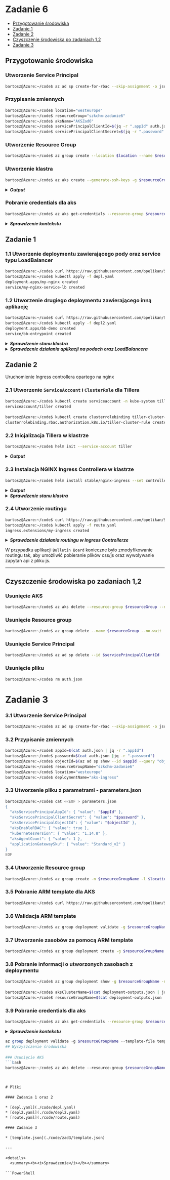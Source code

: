 # Zadanie 6

* [Przygotowanie środowiska](#przygotowanie-środowiska)
* [Zadanie 1](#zadanie-1)
* [Zadanie 2](#zadanie-2)
* [Czyszczenie środowiska po zadaniach 1,2](#czyszczenie-środowiska-po-zadaniach-12)
* [Zadanie 3](#zadanie-3)

## Przygotowanie środowiska

### Utworzenie Service Principal
```bash
bartosz@Azure:~/code$ az ad sp create-for-rbac --skip-assignment -o json > auth.json
```

### Przypisanie zmiennych
```bash
bartosz@Azure:~/code$ location="westeurope"
bartosz@Azure:~/code$ resourceGroup="szkchm-zadanie6"
bartosz@Azure:~/code$ aksName="AKSZad6"
bartosz@Azure:~/code$ servicePrincipalClientId=$(jq -r ".appId" auth.json)
bartosz@Azure:~/code$ servicePrincipalClientSecret=$(jq -r ".password" auth.json)
```

### Utworzenie Resource Group
```bash
bartosz@Azure:~/code$ az group create --location $location --name $resourceGroup
```

### Utworzenie klastra
```bash
bartosz@Azure:~/code$ az aks create --generate-ssh-keys -g $resourceGroup -n $aksName --node-count 1 --location $location --service-principal $servicePrincipalClientId --client-secret $servicePrincipalClientSecret 
```

<details>
  <summary><b><i>Output</i></b></summary>

```bash
{
  "aadProfile": null,
  "addonProfiles": null,
  "agentPoolProfiles": [
    {
      "availabilityZones": null,
      "count": 1,
      "enableAutoScaling": null,
      "maxCount": null,
      "maxPods": 110,
      "minCount": null,
      "name": "nodepool1",
      "orchestratorVersion": "1.13.11",
      "osDiskSizeGb": 100,
      "osType": "Linux",
      "provisioningState": "Succeeded",
      "type": "AvailabilitySet",
      "vmSize": "Standard_DS2_v2",
      "vnetSubnetId": null
    }
  ],
  "apiServerAuthorizedIpRanges": null,
  "dnsPrefix": "AKSZad6-szkchm-zadanie6-616bb7",
  "enablePodSecurityPolicy": null,
  "enableRbac": true,
  "fqdn": "akszad6-szkchm-zadanie6-616bb7-e4c0a3ce.hcp.westeurope.azmk8s.io",
  "id": "/subscriptions/616bb79e-0000-0000-0000-000000000000/resourcegroups/szkchm-zadanie6/providers/Microsoft.ContainerService/managedClusters/AKSZad6",
  "identity": null,
  "kubernetesVersion": "1.13.11",
  "linuxProfile": {
    "adminUsername": "azureuser",
    "ssh": {
      "publicKeys": [
        {
          "keyData": "ssh-rsa {...}\n"
        }
      ]
    }
  },
  "location": "westeurope",
  "maxAgentPools": 1,
  "name": "AKSZad6",
  "networkProfile": {
    "dnsServiceIp": "10.0.0.10",
    "dockerBridgeCidr": "172.17.0.1/16",
    "loadBalancerSku": "Basic",
    "networkPlugin": "kubenet",
    "networkPolicy": null,
    "podCidr": "10.244.0.0/16",
    "serviceCidr": "10.0.0.0/16"
  },
  "nodeResourceGroup": "MC_szkchm-zadanie6_AKSZad6_westeurope",
  "provisioningState": "Succeeded",
  "resourceGroup": "szkchm-zadanie6",
  "servicePrincipalProfile": {
    "clientId": "397eb365-0000-0000-0000-000000000000",
    "secret": null
  },
  "tags": null,
  "type": "Microsoft.ContainerService/ManagedClusters",
  "windowsProfile": null
}
```

</details>


### Pobranie credentials dla aks

```bash
bartosz@Azure:~/code$ az aks get-credentials --resource-group $resourceGroup --name $aksName
```

<details>
  <summary><b><i>Sprawdzenie kontekstu</i></b></summary>

```bash
bartosz@Azure:~/code$ kubectl config get-contexts
CURRENT   NAME                 CLUSTER          AUTHINFO                              NAMESPACE
*         AKSZad6              AKSZad6          clusterUser_szkchm-zadanie6_AKSZad6
          docker-desktop       docker-desktop   docker-desktop
          docker-for-desktop   docker-desktop   docker-desktop
          minikube             minikube         minikube
```

</details>

## Zadanie 1

### 1.1 Utworzenie deploymentu zawierającego pody oraz service typu LoadBalancer

```bash
bartosz@Azure:~/code$ curl https://raw.githubusercontent.com/bpelikan/SzkolaChmury/zadanie6/Kubernetes/Zadanie6/code/depl.yaml > depl.yaml
bartosz@Azure:~/code$ kubectl apply -f depl.yaml
deployment.apps/my-nginx created
service/my-nginx-service-lb created
```

### 1.2 Utworzenie drugiego deploymentu zawierającego inną aplikację 

```bash
bartosz@Azure:~/code$ curl https://raw.githubusercontent.com/bpelikan/SzkolaChmury/zadanie6/Kubernetes/Zadanie6/code/depl2.yaml > depl2.yaml
bartosz@Azure:~/code$ kubectl apply -f depl2.yaml
deployment.apps/bb-demo created
service/bb-entrypoint created
```

<details>
  <summary><b><i>Sprawdzenie stanu klastra</i></b></summary>

```PowerShell
PS C:\Users\bpelikan> kubectl get pod -o wide
NAME                        READY   STATUS    RESTARTS   AGE    IP           NODE                       NOMINATED NODE   READINESS GATES
bb-demo-5cf4d6bcbc-wtvnp    1/1     Running   0          36s    10.244.0.9   aks-nodepool1-23757279-0   <none>           <none>
my-nginx-5f78dd79f4-688xx   1/1     Running   0          3m5s   10.244.0.8   aks-nodepool1-23757279-0   <none>           <none>

PS C:\Users\bpelikan> kubectl get svc -o wide
NAME                  TYPE           CLUSTER-IP     EXTERNAL-IP      PORT(S)        AGE     SELECTOR
bb-entrypoint         LoadBalancer   10.0.73.59     168.63.17.70     80:32529/TCP   67s     bb=web
kubernetes            ClusterIP      10.0.0.1       <none>           443/TCP        29m     <none>
my-nginx-service-lb   LoadBalancer   10.0.251.214   52.136.240.202   80:30172/TCP   3m36s   app=my-nginx

PS C:\Users\bpelikan> kubectl get deployment -o wide
NAME       READY   UP-TO-DATE   AVAILABLE   AGE    CONTAINERS   IMAGES                       SELECTOR
bb-demo    1/1     1            1           38s    bb-site      bpelikan/bulletinboard:1.0   bb=web
my-nginx   1/1     1            1           3m7s   my-nginx     nginx                        app=my-nginx

PS C:\Users\bpelikan> kubectl get endpoints -o wide
NAME                  ENDPOINTS           AGE
bb-entrypoint         10.244.0.9:8080     2m28s
kubernetes            104.45.75.103:443   30m
my-nginx-service-lb   10.244.0.8:80       4m57s
```

</details>

<details>
  <summary><b><i>Sprawdzenie działania aplikacji na podach oraz LoadBalancera</i></b></summary>

![nginx](./img/20191030234445.jpg "grid")
![Bulletin Board](./img/20191030235203.jpg "grid")

</details>

## Zadanie 2
Uruchomienie Ingress controllera opartego na nginx

### 2.1 Utworzenie `ServiceAccount` i `ClusterRole` dla Tillera
```bash
bartosz@Azure:~/code$ kubectl create serviceaccount -n kube-system tiller
serviceaccount/tiller created

bartosz@Azure:~/code$ kubectl create clusterrolebinding tiller-cluster-rule --clusterrole=cluster-admin --serviceaccount=kube-system:tiller
clusterrolebinding.rbac.authorization.k8s.io/tiller-cluster-rule created
```

### 2.2 Inicjalizacja Tillera w klastrze
```bash
bartosz@Azure:~/code$ helm init --service-account tiller
```

<details>
  <summary><b><i>Output</i></b></summary>

```PowerShell
$HELM_HOME has been configured at C:\Users\bpelikan\.helm.

Tiller (the Helm server-side component) has been installed into your Kubernetes Cluster.

Please note: by default, Tiller is deployed with an insecure 'allow unauthenticated users' policy.
To prevent this, run `helm init` with the --tiller-tls-verify flag.
For more information on securing your installation see: https://docs.helm.sh/using_helm/#securing-your-helm-installation
```

</details>

### 2.3 Instalacja NGINX Ingress Controllera w klastrze
```bash
bartosz@Azure:~/code$ helm install stable/nginx-ingress --set controller.replicaCount=1 --set controller.nodeSelector."beta\.kubernetes\.io/os"=linux --set defaultBackend.nodeSelector."beta\.kubernetes\.io/os"=linux
```

<details>
  <summary><b><i>Output</i></b></summary>

```PowerShell
NAME:   yodeling-lambkin
LAST DEPLOYED: Thu Oct 31 00:01:48 2019
NAMESPACE: default
STATUS: DEPLOYED

RESOURCES:
==> v1/Deployment
NAME                                            READY  UP-TO-DATE  AVAILABLE  AGE
yodeling-lambkin-nginx-ingress-controller       0/1    1           0          1s
yodeling-lambkin-nginx-ingress-default-backend  0/1    1           0          1s

==> v1/Pod(related)
NAME                                                             READY  STATUS             RESTARTS  AGE
yodeling-lambkin-nginx-ingress-controller-688f99b88d-kb9f9       0/1    ContainerCreating  0         1s
yodeling-lambkin-nginx-ingress-default-backend-5d79669f7d-9zqfk  0/1    ContainerCreating  0         1s

==> v1/Service
NAME                                            TYPE          CLUSTER-IP    EXTERNAL-IP  PORT(S)                     AGE
yodeling-lambkin-nginx-ingress-controller       LoadBalancer  10.0.173.178  <pending>    80:32379/TCP,443:32116/TCP  1s
yodeling-lambkin-nginx-ingress-default-backend  ClusterIP     10.0.235.28   <none>       80/TCP                      1s

==> v1/ServiceAccount
NAME                                    SECRETS  AGE
yodeling-lambkin-nginx-ingress          1        1s
yodeling-lambkin-nginx-ingress-backend  1        1s

==> v1beta1/ClusterRole
NAME                            AGE
yodeling-lambkin-nginx-ingress  1s

==> v1beta1/ClusterRoleBinding
NAME                            AGE
yodeling-lambkin-nginx-ingress  1s

==> v1beta1/Role
NAME                            AGE
yodeling-lambkin-nginx-ingress  1s

==> v1beta1/RoleBinding
NAME                            AGE
yodeling-lambkin-nginx-ingress  1s


NOTES:
The nginx-ingress controller has been installed.
It may take a few minutes for the LoadBalancer IP to be available.
You can watch the status by running 'kubectl --namespace default get services -o wide -w yodeling-lambkin-nginx-ingress-controller'

An example Ingress that makes use of the controller:

  apiVersion: extensions/v1beta1
  kind: Ingress
  metadata:
    annotations:
      kubernetes.io/ingress.class: nginx
    name: example
    namespace: foo
  spec:
    rules:
      - host: www.example.com
        http:
          paths:
            - backend:
                serviceName: exampleService
                servicePort: 80
              path: /
    # This section is only required if TLS is to be enabled for the Ingress
    tls:
        - hosts:
            - www.example.com
          secretName: example-tls

If TLS is enabled for the Ingress, a Secret containing the certificate and key must also be provided:

  apiVersion: v1
  kind: Secret
  metadata:
    name: example-tls
    namespace: foo
  data:
    tls.crt: <base64 encoded cert>
    tls.key: <base64 encoded key>
  type: kubernetes.io/tls

```

</details>

<details>
  <summary><b><i>Sprawdzenie stanu klastra</i></b></summary>

```PowerShell
PS C:\Users\bpelikan> kubectl get pod -o wide
NAME                                                              READY   STATUS    RESTARTS   AGE   IP            NODE                       NOMINATED NODE   READINESS GATES
bb-demo-5cf4d6bcbc-wtvnp                                          1/1     Running   0          25m   10.244.0.9    aks-nodepool1-23757279-0   <none>           <none>
my-nginx-5f78dd79f4-688xx                                         1/1     Running   0          27m   10.244.0.8    aks-nodepool1-23757279-0   <none>           <none>
yodeling-lambkin-nginx-ingress-controller-688f99b88d-kb9f9        1/1     Running   0          89s   10.244.0.12   aks-nodepool1-23757279-0   <none>           <none>
yodeling-lambkin-nginx-ingress-default-backend-5d79669f7d-9zqfk   1/1     Running   0          89s   10.244.0.11   aks-nodepool1-23757279-0   <none>           <none>

PS C:\Users\bpelikan> kubectl get svc -o wide
NAME                                             TYPE           CLUSTER-IP     EXTERNAL-IP      PORT(S)                      AGE   SELECTOR
bb-entrypoint                                    LoadBalancer   10.0.73.59     168.63.17.70     80:32529/TCP                 25m   bb=web
kubernetes                                       ClusterIP      10.0.0.1       <none>           443/TCP                      53m   <none>
my-nginx-service-lb                              LoadBalancer   10.0.251.214   52.136.240.202   80:30172/TCP                 27m   app=my-nginx
yodeling-lambkin-nginx-ingress-controller        LoadBalancer   10.0.173.178   13.94.208.135    80:32379/TCP,443:32116/TCP   91s   app=nginx-ingress,component=controller,release=yodeling-lambkin
yodeling-lambkin-nginx-ingress-default-backend   ClusterIP      10.0.235.28    <none>           80/TCP                       91s   app=nginx-ingress,component=default-backend,release=yodeling-lambkin

PS C:\Users\bpelikan> kubectl get deployment -o wide
NAME                                             READY   UP-TO-DATE   AVAILABLE   AGE   CONTAINERS                      IMAGES                                                                  SELECTOR
bb-demo                                          1/1     1            1           25m   bb-site                         bpelikan/bulletinboard:1.0                                              bb=web
my-nginx                                         1/1     1            1           27m   my-nginx                        nginx                                                                   app=my-nginx
yodeling-lambkin-nginx-ingress-controller        1/1     1            1           92s   nginx-ingress-controller        quay.io/kubernetes-ingress-controller/nginx-ingress-controller:0.26.1   app=nginx-ingress,release=yodeling-lambkin
yodeling-lambkin-nginx-ingress-default-backend   1/1     1            1           92s   nginx-ingress-default-backend   k8s.gcr.io/defaultbackend-amd64:1.5                                     app=nginx-ingress,release=yodeling-lambkin

PS C:\Users\bpelikan> kubectl get endpoints -o wide
NAME                                             ENDPOINTS                        AGE
bb-entrypoint                                    10.244.0.9:8080                  25m
kubernetes                                       104.45.75.103:443                53m
my-nginx-service-lb                              10.244.0.8:80                    27m
yodeling-lambkin-nginx-ingress-controller        10.244.0.12:80,10.244.0.12:443   92s
yodeling-lambkin-nginx-ingress-default-backend   10.244.0.11:8080                 92s
```

</details>

### 2.4 Utworzenie routingu

```bash
bartosz@Azure:~/code$ curl https://raw.githubusercontent.com/bpelikan/SzkolaChmury/zadanie6/Kubernetes/Zadanie6/code/route.yaml > route.yaml
bartosz@Azure:~/code$ kubectl apply -f route.yaml
ingress.extensions/my-ingress created
```

<details>
  <summary><b><i>Sprawdzenie działania routingu w Ingress Controllerze</i></b></summary>

![nginx](./img/20191031001015.jpg "grid")
![Bulletin Board](./img/20191031001033.jpg "grid")

</details>

W przypadku aplikacji `Bulletin Board` konieczne było zmodyfikowanie routingu tak, aby umożliwić pobieranie plików css/js oraz wywoływanie zapytań api z pliku js.

---

## Czyszczenie środowiska po zadaniach 1,2

### Usunięcie AKS
```bash
bartosz@Azure:~/code$ az aks delete --resource-group $resourceGroup --name $aksName
```

### Usunięcie Resource group
```bash
bartosz@Azure:~/code$ az group delete --name $resourceGroup --no-wait
```

### Usunięcie Service Principal
```bash
bartosz@Azure:~/code$ az ad sp delete --id $servicePrincipalClientId
```

### Usunięcie pliku
```bash
bartosz@Azure:~/code$ rm auth.json
```



# Zadanie 3

### 3.1 Utworzenie Service Principal
```bash
bartosz@Azure:~/code$ az ad sp create-for-rbac --skip-assignment -o json > auth.json
```

### 3.2 Przypisanie zmiennych
```bash
bartosz@Azure:~/code$ appId=$(cat auth.json | jq -r ".appId")
bartosz@Azure:~/code$ password=$(cat auth.json |jq -r ".password")
bartosz@Azure:~/code$ objectId=$(az ad sp show --id $appId --query "objectId" -o tsv)
bartosz@Azure:~/code$ resourceGroupName="szkchm-zadanie6"
bartosz@Azure:~/code$ location="westeurope"
bartosz@Azure:~/code$ deploymentName="aks-ingress"
```

### 3.3 Utworzenie pliku z parametrami - parameters.json
```bash
bartosz@Azure:~/code$ cat <<EOF > parameters.json
{
  "aksServicePrincipalAppId": { "value": "$appId" },
  "aksServicePrincipalClientSecret": { "value": "$password" },
  "aksServicePrincipalObjectId": { "value": "$objectId" },
  "aksEnableRBAC": { "value": true },
  "kubernetesVersion": { "value": "1.14.8" },
  "aksAgentCount": { "value": 1 },
  "applicationGatewaySku": { "value": "Standard_v2" }
}
EOF
```

### 3.4 Utworzenie Resource group
```bash
bartosz@Azure:~/code$ az group create -n $resourceGroupName -l $location
```

### 3.5 Pobranie ARM template dla AKS
```bash
bartosz@Azure:~/code$ curl https://raw.githubusercontent.com/bpelikan/SzkolaChmury/master/Kubernetes/Zadanie6/code/zad3/template.json > template.json
```

### 3.6 Walidacja ARM template
```bash
bartosz@Azure:~/code$ az group deployment validate -g $resourceGroupName --template-file template.json --parameters parameters.json
```

### 3.7 Utworzenie zasobów za pomocą ARM template
```bash
bartosz@Azure:~/code$ az group deployment create -g $resourceGroupName -n $deploymentName --template-file template.json --parameters parameters.json
```

### 3.8 Pobranie informacji o utworzonych zasobach z deploymentu
```bash
bartosz@Azure:~/code$ az group deployment show -g $resourceGroupName -n $deploymentName --query "properties.outputs" -o json > deployment-outputs.json

bartosz@Azure:~/code$ aksClusterName=$(cat deployment-outputs.json | jq -r ".aksClusterName.value")
bartosz@Azure:~/code$ resourceGroupName=$(cat deployment-outputs.json | jq -r ".resourceGroupName.value")
```

### 3.9 Pobranie credentials dla aks
```bash
bartosz@Azure:~/code$ az aks get-credentials --resource-group $resourceGroupName --name $aksClusterName
```

<details>
  <summary><b><i>Sprawdzenie kontekstu</i></b></summary>

```bash
bartosz@Azure:~/code$ kubectl config get-contexts
CURRENT   NAME      CLUSTER   AUTHINFO                              NAMESPACE
          AKSZad6   AKSZad6   clusterUser_szkchm-zadanie6_AKSZad6
*         aksacc6   aksacc6   clusterUser_szkchm-zadanie6_aksacc6
```

</details>

```PowerShell
az group deployment validate -g $resourceGroupName --template-file template.json --parameters parameters.json
## Wyczyszczenie środowiska

### Usunięcie AKS
```bash
bartosz@Azure:~/code$ az aks delete --resource-group $resourceGroupName --name $aksClusterName
```

```

```

```

# Pliki

#### Zadania 1 oraz 2

* [depl.yaml](./code/depl.yaml)
* [depl2.yaml](./code/depl2.yaml)
* [route.yaml](./code/route.yaml)

#### Zadanie 3

* [template.json](./code/zad3/template.json)

---

<details>
  <summary><b><i>Sprawdzenie</i></b></summary>

```PowerShell

```

</details>

```PowerShell

```